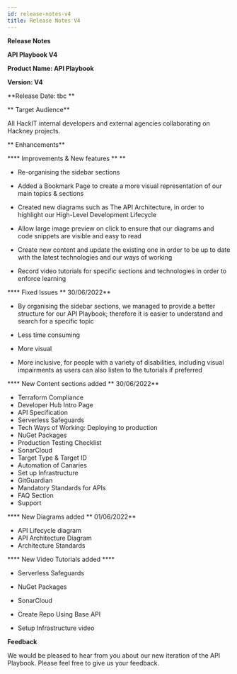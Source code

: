 ```yaml
---
id: release-notes-v4
title: Release Notes V4
---
```


<TextToSpeech>

**Release Notes**

**API Playbook V4**

**Product Name: API Playbook**

**Version: V4**

**Release Date: tbc **

** Target Audience**

All HackIT internal developers and external agencies collaborating on Hackney projects.

** Enhancements**

**** Improvements & New features **					**

- Re-organising the sidebar sections  			     		

- Added a Bookmark Page to create a more visual representation of our main  topics & sections

- Created  new diagrams such as  The API Architecture, in order to highlight our High-Level Development Lifecycle						

- Allow large image preview on click to ensure that our diagrams and code snippets are visible and easy to read

- Create new content and update the existing one in order to be up to date with the latest technologies and our ways of working 

- Record video tutorials for specific sections and technologies in order to enforce learning 

**** Fixed Issues **								30/06/2022**

- By organising the sidebar sections, we managed to provide a better structure for our API Playbook; therefore it is easier to understand and search for a specific topic

- Less time consuming

- More visual

- More inclusive, for people with a variety of disabilities, including visual impairments as users can also listen to the tutorials if preferred 

**** New Content sections added **					30/06/2022**



* Terraform Compliance		
* Developer Hub Intro Page
* API Specification
* Serverless Safeguards
* Tech Ways of Working: Deploying to production
* NuGet Packages
* Production Testing Checklist
* SonarCloud
* Target Type & Target ID
* Automation of Canaries
* Set up Infrastructure 
* GitGuardian
* Mandatory Standards for APIs
* FAQ Section 
* Support 

**** New Diagrams added **						01/06/2022**



* API Lifecycle diagram							
* API Architecture Diagram
* Architecture Standards

**** New Video Tutorials added ****

-  Serverless Safeguards

- NuGet Packages

-  SonarCloud

- Create Repo Using Base API

- Setup Infrastructure video

**Feedback**

We would be pleased to hear from you about our new iteration of the API Playbook. Please feel free to give us your feedback.

</TextToSpeech>
